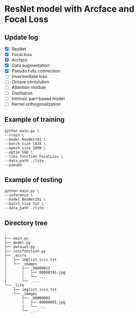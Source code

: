 # ResNet model with Arcface and Focal Loss

## Update log

- [x] ResNet
- [x] Focal loss
- [x] Arcface
- [x] Data augmentation
- [x] Pseudo fully connection
- [ ] Invermediate loss
- [ ] Octave conlolution
- [ ] Attention module
- [ ] Distillation
- [ ] Intrinsic part-based model
- [ ] Kernel orthogonalization

## Example of training
```
python main.py \
--train \
--model ResNet101 \
--batch_size 1024 \
--epoch_size 1000 \
--optim SGD \
--loss_function FocalLoss \
--data_path ./lite
--pseudo
```

## Example of testing
```
python main.py \
--inference \
--model ResNet101 \
--batch_size 512 \
--data_path ./lite
```

## Directory tree
```
.
├── main.py
├── model.py
├── dataset.py
├── lossfunction.py
├── _micro
|   ├── imglist_iccv.txt
|   └── _images
|       ├── _00000012
|       |   ├── 00000741.jpg
|       |   └── ...
|       └── _...
└── _lite
    ├── imglist_iccv.txt
    └── _images
        ├── _00000003
        |   ├── 00000065.jpg
        |   └── ...
        └── _...
```
